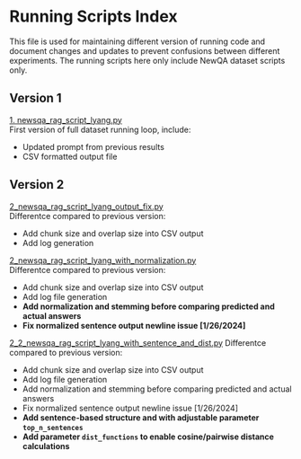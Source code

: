 # Running Scripts Index
This file is used for maintaining different version of running code and document changes and updates to prevent confusions between different experiments. The running scripts here only include NewQA dataset scripts only.

## Version 1

[1. newsqa_rag_script_lyang.py](https://github.com/keweimao/DeepDelight/blob/main/Thread2/Running_Scripts/1.%20newsqa_rag_script_lyang.py)  \
First version of full dataset running loop, include:
- Updated prompt from previous results
- CSV formatted output file

## Version 2

[2_newsqa_rag_script_lyang_output_fix.py](https://github.com/keweimao/DeepDelight/blob/main/Thread2/Running_Scripts/2_newsqa_rag_script_lyang_output_fix.py)  \
Differentce compared to previous version:
- Add chunk size and overlap size into CSV output
- Add log generation

[2_newsqa_rag_script_lyang_with_normalization.py](https://github.com/keweimao/DeepDelight/blob/main/Thread2/Running_Scripts/2_newsqa_rag_script_lyang_with_normalization.py)  \
Differentce compared to previous version:
- Add chunk size and overlap size into CSV output
- Add log file generation
- **Add normalization and stemming before comparing predicted and actual answers**
- **Fix normalized sentence output newline issue [1/26/2024]**

[2_2_newsqa_rag_script_lyang_with_sentence_and_dist.py](https://github.com/lixiao-yang/DeepDelight/blob/main/Thread2/Running_Scripts/2_2_newsqa_rag_script_lyang_with_sentence_and_dist.py)
Differentce compared to previous version:
- Add chunk size and overlap size into CSV output
- Add log file generation
- Add normalization and stemming before comparing predicted and actual answers
- Fix normalized sentence output newline issue [1/26/2024]
- **Add sentence-based structure and with adjustable parameter `top_n_sentences`**
- **Add parameter `dist_functions` to enable cosine/pairwise distance calculations**
